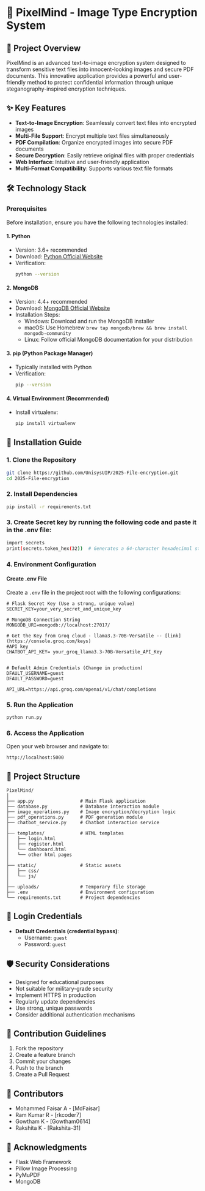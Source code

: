 # 🔐 PixelMind - Image Type Encryption System

## 📖 Project Overview

PixelMind is an advanced text-to-image encryption system designed to transform sensitive text files into innocent-looking images and secure PDF documents. This innovative application provides a powerful and user-friendly method to protect confidential information through unique steganography-inspired encryption techniques.

## ✨ Key Features

- **Text-to-Image Encryption**: Seamlessly convert text files into encrypted images
- **Multi-File Support**: Encrypt multiple text files simultaneously
- **PDF Compilation**: Organize encrypted images into secure PDF documents
- **Secure Decryption**: Easily retrieve original files with proper credentials
- **Web Interface**: Intuitive and user-friendly application
- **Multi-Format Compatibility**: Supports various text file formats

## 🛠 Technology Stack

### Prerequisites

Before installation, ensure you have the following technologies installed:

#### 1. Python
- Version: 3.6+ recommended
- Download: [Python Official Website](https://www.python.org/downloads/)
- Verification:
  ```bash
  python --version
  ```

#### 2. MongoDB
- Version: 4.4+ recommended
- Download: [MongoDB Official Website](https://www.mongodb.com/try/download/community)
- Installation Steps:
  - Windows: Download and run the MongoDB installer
  - macOS: Use Homebrew `brew tap mongodb/brew && brew install mongodb-community`
  - Linux: Follow official MongoDB documentation for your distribution

#### 3. pip (Python Package Manager)
- Typically installed with Python
- Verification:
  ```bash
  pip --version
  ```

#### 4. Virtual Environment (Recommended)
- Install virtualenv:
  ```bash
  pip install virtualenv
  ```

## 🚀 Installation Guide

### 1. Clone the Repository
```bash
git clone https://github.com/UnisysUIP/2025-File-encryption.git
cd 2025-File-encryption
```

### 2. Install Dependencies
```bash
pip install -r requirements.txt
```

### 3. Create Secret key by running the following code and paste it in the .env file:
```bash
import secrets
print(secrets.token_hex(32))  # Generates a 64-character hexadecimal string
```
### 4. Environment Configuration

#### Create .env File
Create a `.env` file in the project root with the following configurations:

```plaintext
# Flask Secret Key (Use a strong, unique value)
SECRET_KEY=your_very_secret_and_unique_key

# MongoDB Connection String
MONGODB_URI=mongodb://localhost:27017/

# Get the Key from Groq cloud - llama3.3-70B-Versatile -- [link](https://console.groq.com/keys)
#API key
CHATBOT_API_KEY= your_groq_llama3.3-70B-Versatile_API_Key


# Default Admin Credentials (Change in production)
DFAULT_USERNAME=guest
DFAULT_PASSWORD=guest

API_URL=https://api.groq.com/openai/v1/chat/completions

```


### 5. Run the Application
```bash
python run.py
```

### 6. Access the Application
Open your web browser and navigate to:
```
http://localhost:5000
```

## 📂 Project Structure

```
PixelMind/
│
├── app.py                 # Main Flask application
├── database.py            # Database interaction module
├── image_operations.py    # Image encryption/decryption logic
├── pdf_operations.py      # PDF generation module
├── chatbot_service.py     # Chatbot interaction service
│
├── templates/             # HTML templates
│   ├── login.html
│   ├── register.html
│   └── dashboard.html
│   └── other html pages
│
├── static/                # Static assets
│   ├── css/
│   └── js/
│
├── uploads/               # Temporary file storage
├── .env                   # Environment configuration
└── requirements.txt       # Project dependencies
```

## 🔐 Login Credentials

- **Default Credentials (credential bypass)**:
  - Username: `guest`
  - Password: `guest`
## 🛡️ Security Considerations

- Designed for educational purposes
- Not suitable for military-grade security
- Implement HTTPS in production
- Regularly update dependencies
- Use strong, unique passwords
- Consider additional authentication mechanisms

## 🔄 Contribution Guidelines

1. Fork the repository
2. Create a feature branch
3. Commit your changes
4. Push to the branch
5. Create a Pull Request


## 👥 Contributors

- Mohammed Faisar A - [MdFaisar]
- Ram Kumar R - [rkcoder7]
- Gowtham K - [Gowtham0614]
- Rakshita K - [Rakshita-31]

## 🙏 Acknowledgments

- Flask Web Framework
- Pillow Image Processing
- PyMuPDF
- MongoDB
